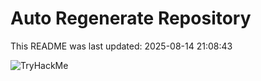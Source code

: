 # Auto Regenerate Repository

This README was last updated: 2025-08-14 21:08:43

 ![TryHackMe](https://tryhackme.com/badge/533634)